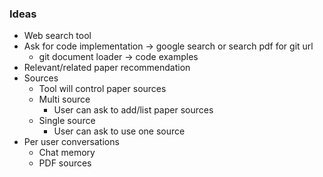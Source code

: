 ### Ideas

- Web search tool
- Ask for code implementation -> google search or search pdf for git url
    - git document loader -> code examples
- Relevant/related paper recommendation
- Sources
    - Tool will control paper sources
    - Multi source
        - User can ask to add/list paper sources
    - Single source
        - User can ask to use one source
- Per user conversations
    - Chat memory
    - PDF sources